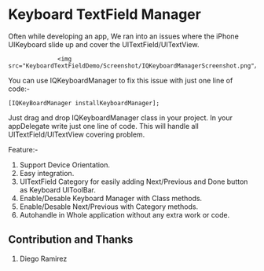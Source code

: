 Keyboard TextField Manager
==========================

Often while developing an app, We ran into an issues where the iPhone UIKeyboard slide up and cover the UITextField/UITextView.

                  <img src="KeyboardTextFieldDemo/Screenshot/IQKeyboardManagerScreenshot.png"/>                  


You can use IQKeyboardManager to fix this issue with just one line of code:-

`[IQKeyBoardManager installKeyboardManager];`


Just drag and drop IQKeyboardManager class in your project. In your appDelegate write just one line of code. This will handle all UITextField/UITextView covering problem.


Feature:-
1) Support Device Orientation.
2) Easy integration.
3) UITextField Category for easily adding Next/Previous and Done button as Keyboard UIToolBar.
4) Enable/Desable Keyboard Manager with Class methods.
5) Enable/Desable Next/Previous with Category methods.
6) Autohandle in Whole application without any extra work or code.

Contribution and Thanks
-----------------------
1) Diego Ramirez